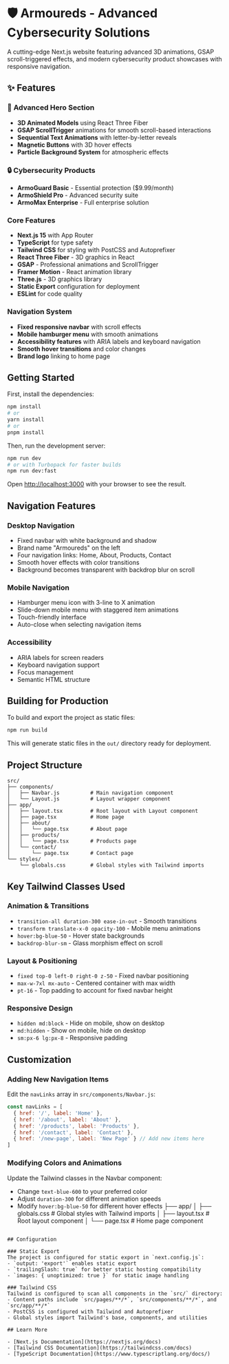 # 🛡️ Armoureds - Advanced Cybersecurity Solutions

A cutting-edge Next.js website featuring advanced 3D animations, GSAP scroll-triggered effects, and modern cybersecurity product showcases with responsive navigation.

## ✨ Features

### 🎯 **Advanced Hero Section**
- **3D Animated Models** using React Three Fiber
- **GSAP ScrollTrigger** animations for smooth scroll-based interactions
- **Sequential Text Animations** with letter-by-letter reveals
- **Magnetic Buttons** with 3D hover effects
- **Particle Background System** for atmospheric effects

### 🔒 **Cybersecurity Products**
- **ArmoGuard Basic** - Essential protection ($9.99/month)
- **ArmoShield Pro** - Advanced security suite
- **ArmoMax Enterprise** - Full enterprise solution

### Core Features
- **Next.js 15** with App Router
- **TypeScript** for type safety
- **Tailwind CSS** for styling with PostCSS and Autoprefixer
- **React Three Fiber** - 3D graphics in React
- **GSAP** - Professional animations and ScrollTrigger
- **Framer Motion** - React animation library
- **Three.js** - 3D graphics library
- **Static Export** configuration for deployment
- **ESLint** for code quality

### Navigation System
- **Fixed responsive navbar** with scroll effects
- **Mobile hamburger menu** with smooth animations
- **Accessibility features** with ARIA labels and keyboard navigation
- **Smooth hover transitions** and color changes
- **Brand logo** linking to home page

## Getting Started

First, install the dependencies:

```bash
npm install
# or
yarn install
# or
pnpm install
```

Then, run the development server:

```bash
npm run dev
# or with Turbopack for faster builds
npm run dev:fast
```

Open [http://localhost:3000](http://localhost:3000) with your browser to see the result.

## Navigation Features

### Desktop Navigation
- Fixed navbar with white background and shadow
- Brand name "Armoureds" on the left
- Four navigation links: Home, About, Products, Contact
- Smooth hover effects with color transitions
- Background becomes transparent with backdrop blur on scroll

### Mobile Navigation
- Hamburger menu icon with 3-line to X animation
- Slide-down mobile menu with staggered item animations
- Touch-friendly interface
- Auto-close when selecting navigation items

### Accessibility
- ARIA labels for screen readers
- Keyboard navigation support
- Focus management
- Semantic HTML structure

## Building for Production

To build and export the project as static files:

```bash
npm run build
```

This will generate static files in the `out/` directory ready for deployment.

## Project Structure

```
src/
├── components/
│   ├── Navbar.js          # Main navigation component
│   └── Layout.js          # Layout wrapper component
├── app/
│   ├── layout.tsx         # Root layout with Layout component
│   ├── page.tsx           # Home page
│   ├── about/
│   │   └── page.tsx       # About page
│   ├── products/
│   │   └── page.tsx       # Products page
│   └── contact/
│       └── page.tsx       # Contact page
└── styles/
    └── globals.css        # Global styles with Tailwind imports
```

## Key Tailwind Classes Used

### Animation & Transitions
- `transition-all duration-300 ease-in-out` - Smooth transitions
- `transform translate-x-0 opacity-100` - Mobile menu animations
- `hover:bg-blue-50` - Hover state backgrounds
- `backdrop-blur-sm` - Glass morphism effect on scroll

### Layout & Positioning
- `fixed top-0 left-0 right-0 z-50` - Fixed navbar positioning
- `max-w-7xl mx-auto` - Centered container with max width
- `pt-16` - Top padding to account for fixed navbar height

### Responsive Design
- `hidden md:block` - Hide on mobile, show on desktop
- `md:hidden` - Show on mobile, hide on desktop
- `sm:px-6 lg:px-8` - Responsive padding

## Customization

### Adding New Navigation Items
Edit the `navLinks` array in `src/components/Navbar.js`:

```javascript
const navLinks = [
  { href: '/', label: 'Home' },
  { href: '/about', label: 'About' },
  { href: '/products', label: 'Products' },
  { href: '/contact', label: 'Contact' },
  { href: '/new-page', label: 'New Page' } // Add new items here
]
```

### Modifying Colors and Animations
Update the Tailwind classes in the Navbar component:
- Change `text-blue-600` to your preferred color
- Adjust `duration-300` for different animation speeds
- Modify `hover:bg-blue-50` for different hover effects
├── app/
│   ├── globals.css      # Global styles with Tailwind imports
│   ├── layout.tsx       # Root layout component
│   └── page.tsx         # Home page component
```

## Configuration

### Static Export
The project is configured for static export in `next.config.js`:
- `output: 'export'` enables static export
- `trailingSlash: true` for better static hosting compatibility
- `images: { unoptimized: true }` for static image handling

### Tailwind CSS
Tailwind is configured to scan all components in the `src/` directory:
- Content paths include `src/pages/**/*`, `src/components/**/*`, and `src/app/**/*`
- PostCSS is configured with Tailwind and Autoprefixer
- Global styles import Tailwind's base, components, and utilities

## Learn More

- [Next.js Documentation](https://nextjs.org/docs)
- [Tailwind CSS Documentation](https://tailwindcss.com/docs)
- [TypeScript Documentation](https://www.typescriptlang.org/docs/)
